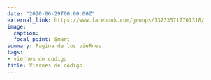 ```yaml
---
date: "2020-06-29T00:00:00Z"
external_link: https://www.facebook.com/groups/137335717701318/
image:
  caption: 
  focal_point: Smart
summary: Pagina de los vieRnes.
tags:
- viernes de codigo
title: Viernes de código
---
```

